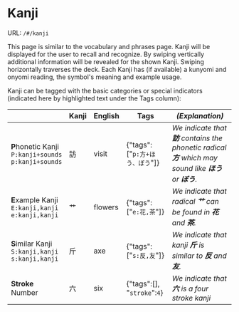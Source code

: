 # Kanji
URL: `/#/kanji`  

This page is similar to the vocabulary and phrases page. Kanji will be displayed for the user to recall and recognize. By swiping vertically additional information will be revealed for the shown Kanji. Swiping horizontally traverses the deck. Each Kanji has (if available) a kunyomi and onyomi reading, the symbol's meaning and example usage.

Kanji can be tagged with the basic categories or special indicators (indicated here by highlighted text under the Tags column):

|        | Kanji       | English | Tags | *(Explanation)* |
| ------ | ----------- | ------- | ---- | ------------- |
| **P**honetic Kanji<br/>`P:kanji+sounds`<br/>`p:kanji+sounds` | 訪   | visit    | {"tags":["`p:方+ほう、ぼう`"]} | *We indicate that **訪** contains the phonetic radical **方** which may sound like **ほう** or **ぼう**.*
| **E**xample Kanji<br/>`E:kanji,kanji`<br/>`e:kanji,kanji`| 艹   | flowers    | {"tags":["`e:花,茶`"]} | *We indicate that radical **艹** can be found in **花** and **茶**.*
| **S**imilar Kanji<br/>`S:kanji,kanji`<br/>`s:kanji,kanji`| 斤   | axe    | {"tags":["`s:反,友`"]} | *We indicate that kanji **斤** is similar to **反** and **友**.*
| **Stroke** Number | 六  | six | {"tags":[], "`stroke`":`4`}| *We indicate that **六** is a four stroke kanji*
